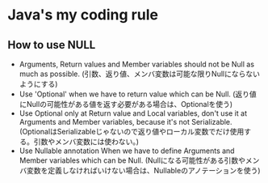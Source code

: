 # Java's my coding rule

## How to use NULL

- Arguments, Return values and Member variables should not be Null as much as possible. (引数、返り値、メンバ変数は可能な限りNullにならないようにする)
- Use 'Optional' when we have to return value which can be Null. (返り値にNullの可能性がある値を返す必要がある場合は、Optionalを使う)
- Use Optional only at Return value and Local variables, don't use it at Arguments and Member variables, because it's not Serializable. (OptionalはSerializableじゃないので返り値やローカル変数でだけ使用する。引数やメンバ変数には使わない。)
- Use Nullable annotation When we have to define Arguments and Member variables which can be Null. (Nullになる可能性がある引数やメンバ変数を定義しなければいけない場合は、Nullableのアノテーションを使う)
